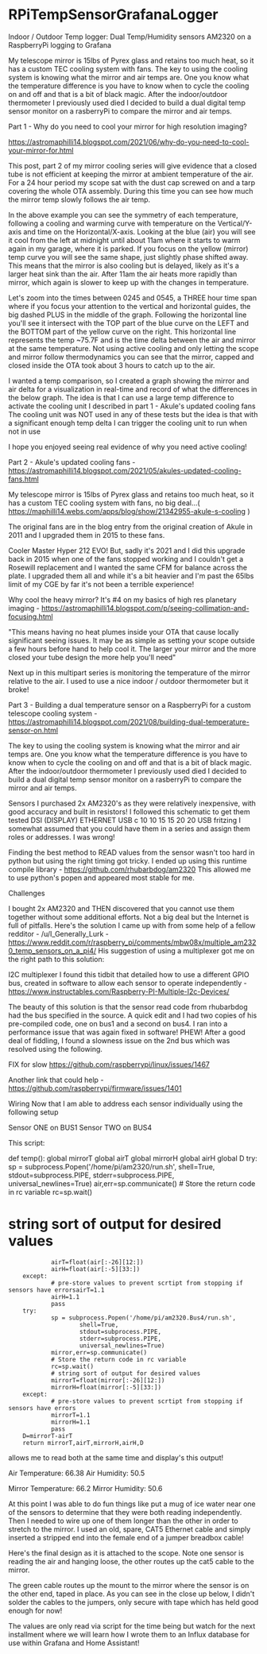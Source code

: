 # RPiTempSensorGrafanaLogger
Indoor / Outdoor Temp logger: Dual Temp/Humidity sensors AM2320 on a RaspberryPi logging to Grafana



My telescope mirror is 15lbs of Pyrex glass and retains too much heat, so it has a custom TEC cooling system with fans. The key to using the cooling system is knowing what the mirror and air temps are. One you know what the temperature difference is you have to know when to cycle the cooling on and off and that is a bit of black magic. After the indoor/outdoor thermometer I previously used died I decided to build a dual digital temp sensor monitor on a rasberryPi to compare the mirror and air temps.

Part 1 -  Why do you need to cool your mirror for high resolution imaging? 

https://astromaphilli14.blogspot.com/2021/06/why-do-you-need-to-cool-your-mirror-for.html

This post, part 2 of my mirror cooling series will give evidence that a closed tube is not efficient at keeping the mirror at ambient temperature of the air.  For a 24 hour period my scope sat with the dust cap screwed on and a tarp covering the whole OTA assembly.  During this time you can see how much the mirror temp slowly follows the air temp.
 
In the above example you can see the symmetry of each temperature, following a cooling and warming curve with temperature on the Vertical/Y-axis and time on the Horizontal/X-axis.  Looking at the blue (air) you will see it cool from the left at midnight until about 11am where it starts to warm again in my garage, where it is parked.  If you focus on the yellow (mirror) temp curve you will see the same shape, just slightly phase shifted away.  This means that the mirror is also cooling but is delayed, likely as it's a larger heat sink than the air.  After 11am the air heats more rapidly than mirror, which again is slower to keep up with the changes in temperature.

Let's zoom into the times between 0245 and 0545, a THREE hour time span where if you focus your attention to the vertical and horizontal guides, the big dashed PLUS in the middle of the graph.  Following the horizontal line you'll see it intersect with the TOP part of the blue curve on the LEFT and the BOTTOM part of the yellow curve on the right.  This horizontal line represents the temp ~75.7F and is the time delta between the air and mirror at the same temperature.  Not using active cooling and only letting the scope and mirror follow thermodynamics you can see that the mirror, capped and closed inside the OTA took about 3 hours to catch up to the air. 

I wanted a temp comparison, so I created a graph showing the mirror and air delta for a visualization in real-time and record of what the differences in the below graph.  The idea is that I can use a large temp difference to activate the cooling unit I described in part 1 - Akule's updated cooling fans  The cooling unit was NOT used in any of these tests but the idea is that with a significant enough temp delta I can trigger the cooling unit to run when not in use

 I hope you enjoyed seeing real evidence of why you need active cooling!
 
 Part 2 -  Akule's updated cooling fans - https://astromaphilli14.blogspot.com/2021/05/akules-updated-cooling-fans.html
 
  My telescope mirror is 15lbs of Pyrex glass and retains too much heat, so it has a custom TEC cooling system with fans, no big deal…( https://maphilli14.webs.com/apps/blog/show/21342955-akule-s-cooling )

The original fans are in the blog entry from the original creation of Akule in 2011 and I upgraded them in 2015 to these fans.

Cooler Master Hyper 212 EVO!  But, sadly it's 2021 and I did this upgrade back in 2015 when one of the fans stopped working and I couldn't get a Rosewill replacement and I wanted the same CFM for balance across the plate.  I upgraded them all and while it's a bit heavier and I'm past the 65lbs limit of my CGE by far it's not been a terrible experience!

Why cool the heavy mirror?  It's #4 on my basics of high res planetary imaging - https://astromaphilli14.blogspot.com/p/seeing-collimation-and-focusing.html

"This means having no heat plumes inside your OTA that cause locally significant seeing issues.  It may be as simple as setting your scope outside a few hours before hand to help cool it.  The larger your mirror and the more closed your tube design the more help you'll need"

Next up in this multipart series is monitoring the temperature of the mirror relative to the air.  I used to use a nice indoor / outdoor thermometer but it broke! 


Part 3 -  Building a dual temperature sensor on a RaspberryPi for a custom telescope cooling system  - https://astromaphilli14.blogspot.com/2021/08/building-dual-temperature-sensor-on.html

The key to using the cooling system is knowing what the mirror and air temps are. 
One you know what the temperature difference is you have to know when to cycle the cooling on and off
and that is a bit of black magic.  After the indoor/outdoor thermometer I previously used died I decided to build
a dual digital  temp sensor monitor on a rasberryPi to compare the mirror and air temps.

Sensors
I purchased 2x AM2320's as they were relatively inexpensive, with good accuracy and built in resistors!
I followed this schematic to get them tested
DSI (DISPLAY) ETHERNET USB c 10 10 15 15 20 20 USB fritzing
 I somewhat assumed that you could have them in a series and assign them roles or addresses.  I was wrong!

Finding the best method to READ values from the sensor wasn't too hard in python but using the right timing got
tricky.  I ended up using this runtime compile library - https://github.com/rhubarbdog/am2320 
 This allowed me to use python's popen and appeared most stable for me.
 
Challenges

I bought 2x AM2320 and THEN discovered that you cannot use them together without some additional efforts.
Not a big deal but the Internet is full of pitfalls.  Here's the solution I came up with from some help of a fellow
redditor - /u/I_Generally_Lurk -
https://www.reddit.com/r/raspberry_pi/comments/mbw08x/multiple_am2320_temp_sensors_on_a_pi4/
His suggestion of using a multiplexer got me on the right path to this solution:

I2C multiplexer
I found this tidbit that detailed how to use a different GPIO bus, created in software to allow each sensor to
operate independently - https://www.instructables.com/Raspberry-PI-Multiple-I2c-Devices/

The beauty of this solution is that the sensor read code from rhubarbdog had the bus specified in the source.
A quick edit and I had two copies of his pre-compiled code, one on bus1 and a second on bus4.  I ran into a
performance issue that was again fixed in software!  PHEW!  After a good deal of fiddling, I found a slowness 
issue on the 2nd bus which was resolved using the following.

 
FIX for slow
https://github.com/raspberrypi/linux/issues/1467

Another link that could help -
https://github.com/raspberrypi/firmware/issues/1401

Wiring
Now that I am able to address each sensor individually using the following setup

 Sensor ONE on BUS1
Sensor TWO on BUS4

This script:

def temp():
        global mirrorT
        global airT
        global mirrorH
        global airH
        global D
        try:
                sp = subprocess.Popen('/home/pi/am2320/run.sh',
                        shell=True,
                        stdout=subprocess.PIPE,
                        stderr=subprocess.PIPE,
                        universal_newlines=True)
                air,err=sp.communicate()
                # Store the return code in rc variable
                rc=sp.wait()
# string sort of output for desired values
                airT=float(air[:-26][12:])
                airH=float(air[:-5][33:])
        except:
                # pre-store values to prevent scrtipt from stopping if sensors have errorsairT=1.1
                airH=1.1
                pass
        try:
                sp = subprocess.Popen('/home/pi/am2320.Bus4/run.sh',
                        shell=True,
                        stdout=subprocess.PIPE,
                        stderr=subprocess.PIPE,
                        universal_newlines=True)
                mirror,err=sp.communicate()
                # Store the return code in rc variable
                rc=sp.wait()
                # string sort of output for desired values
                mirrorT=float(mirror[:-26][12:])
                mirrorH=float(mirror[:-5][33:])
        except:
                # pre-store values to prevent scrtipt from stopping if sensors have errors
                mirrorT=1.1
                mirrorH=1.1
                pass
        D=mirrorT-airT
        return mirrorT,airT,mirrorH,airH,D
allows me to read both at the same time and display's this output!

Air Temperature:  66.38
Air Humidity:  50.5

Mirror Temperature:  66.2
Mirror Humidity:  50.6

 
At this point I was able to do fun things like put a mug of ice water near one of the sensors to determine that
they were both reading independently.  Then I needed to wire up one of them longer than the other in order to
stretch to the mirror.  I used an old, spare, CAT5 Ethernet cable and simply inserted a stripped end into the female
end of a jumper breadbox cable! 

Here's the final design as it is attached to the scope.  Note one sensor is reading the air and hanging loose, the
other routes up the cat5 cable to the mirror.

The green cable routes up the mount to the mirror where the sensor is on the other end, taped in place.  As
you can see in the close up below, I didn't solder the cables to the jumpers, only secure with tape which has held
good enough for now!

The values are only read via script for the time being but watch for the next installment where we will learn how
I wrote them to an Influx database for use within Grafana and Home Assistant!
